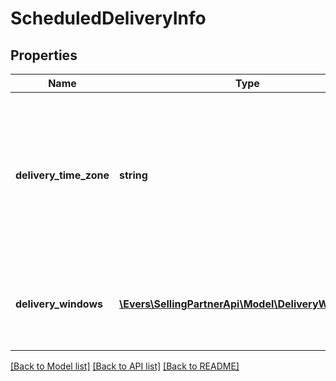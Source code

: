 # ScheduledDeliveryInfo

## Properties
Name | Type | Description | Notes
------------ | ------------- | ------------- | -------------
**delivery_time_zone** | **string** | The time zone of the destination address for the fulfillment order preview. Must be an IANA time zone name. Example: Asia/Tokyo. | 
**delivery_windows** | [**\Evers\SellingPartnerApi\Model\DeliveryWindowList**](DeliveryWindowList.md) | An array of time ranges that are available for scheduled delivery. | 

[[Back to Model list]](../README.md#documentation-for-models) [[Back to API list]](../README.md#documentation-for-api-endpoints) [[Back to README]](../README.md)



